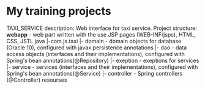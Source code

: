 # My training projects
TAXI_SERVICE description:
Web interface for taxi service.
Project structure:
<b>webapp</b> - web part written with the use JSP pages (WEB-INF/jsps), HTML, CSS, JSTL
java
|-com.js.taxi
  |- domain - domain objects for database (Oracle 10), configured with javax.persistence annotations
  |- dao - data access objects (interfaces and their implementations), configured with Spring's bean annotations(@Repository)
  |- exeption - exeptions for services
  |- service - services (interfaces and their implementations), configured with Spring's bean annotations(@Service)
  |- controller - Spring controllers (@Controller)
resourses
